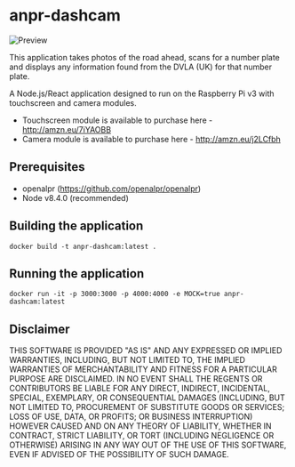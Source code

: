 # anpr-dashcam

![Preview](https://raw.githubusercontent.com/kslat3r/anpr-dashcam/master/app/example.png)

This application takes photos of the road ahead, scans for a number plate and displays any information found from the DVLA (UK) for that number plate.

A Node.js/React application designed to run on the Raspberry Pi v3 with touchscreen and camera modules.

* Touchscreen module is available to purchase here - http://amzn.eu/7iYAOBB
* Camera module is available to purchase here - http://amzn.eu/j2LCfbh

## Prerequisites

* openalpr (https://github.com/openalpr/openalpr)
* Node v8.4.0 (recommended)

## Building the application

`docker build -t anpr-dashcam:latest .`

## Running the application

`docker run -it -p 3000:3000 -p 4000:4000 -e MOCK=true anpr-dashcam:latest`

## Disclaimer

THIS SOFTWARE IS PROVIDED "AS IS" AND ANY EXPRESSED OR IMPLIED WARRANTIES, INCLUDING, BUT NOT LIMITED TO, THE IMPLIED WARRANTIES OF MERCHANTABILITY AND FITNESS FOR A PARTICULAR PURPOSE ARE DISCLAIMED. IN NO EVENT SHALL THE REGENTS OR CONTRIBUTORS BE LIABLE FOR ANY DIRECT, INDIRECT, INCIDENTAL, SPECIAL, EXEMPLARY, OR CONSEQUENTIAL DAMAGES (INCLUDING, BUT NOT LIMITED TO, PROCUREMENT OF SUBSTITUTE GOODS OR SERVICES; LOSS OF USE, DATA, OR PROFITS; OR BUSINESS INTERRUPTION)
HOWEVER CAUSED AND ON ANY THEORY OF LIABILITY, WHETHER IN CONTRACT, STRICT LIABILITY, OR TORT (INCLUDING NEGLIGENCE OR OTHERWISE) ARISING IN ANY WAY OUT OF THE USE OF THIS SOFTWARE, EVEN IF ADVISED OF THE POSSIBILITY OF SUCH DAMAGE.

